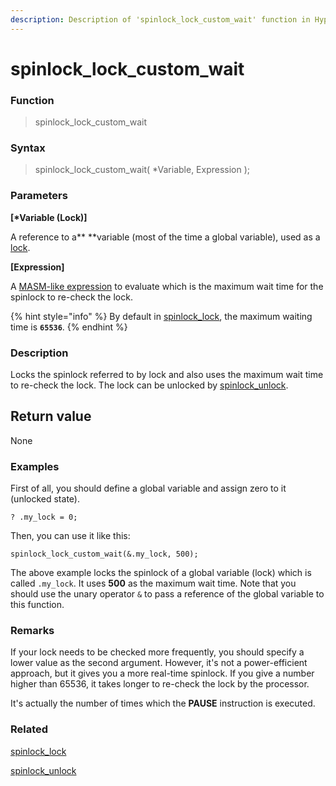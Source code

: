 ```yaml
---
description: Description of 'spinlock_lock_custom_wait' function in HyperDbg Scripts
---
```


# spinlock_lock_custom_wait

### Function

> spinlock_lock_custom_wait

### Syntax

> spinlock_lock_custom_wait( \*Variable, Expression );

### Parameters

**\[\*Variable (Lock)]**

A reference to a** **variable (most of the time a global variable), used as a [lock](https://en.wikipedia.org/wiki/Spinlock).

**\[Expression]**

A [MASM-like expression](https://docs.hyperdbg.org/commands/scripting-language/assumptions-and-evaluations) to evaluate which is the maximum wait time for the spinlock to re-check the lock.

{% hint style="info" %}
By default in [spinlock_lock](https://docs.hyperdbg.org/commands/scripting-language/functions/spinlocks/spinlock_lock), the maximum waiting time is **`65536`**.
{% endhint %}

### Description

Locks the spinlock referred to by lock and also uses the maximum wait time to re-check the lock. The lock can be unlocked by [spinlock_unlock](https://docs.hyperdbg.org/commands/scripting-language/functions/spinlocks/spinlock_unlock).

## Return value

None

### Examples

First of all, you should define a global variable and assign zero to it (unlocked state).

`? .my_lock = 0;`

Then, you can use it like this:

`spinlock_lock_custom_wait(&.my_lock, 500);`

The above example locks the spinlock of a global variable (lock) which is called `.my_lock`. It uses **500** as the maximum wait time. Note that you should use the unary operator `&` to pass a reference of the global variable to this function.

### Remarks

If your lock needs to be checked more frequently, you should specify a lower value as the second argument. However, it's not a power-efficient approach, but it gives you a more real-time spinlock. If you give a number higher than 65536, it takes longer to re-check the lock by the processor.

It's actually the number of times which the **PAUSE** instruction is executed.

### Related

[spinlock_lock](https://docs.hyperdbg.org/commands/scripting-language/functions/spinlocks/spinlock_lock)

[spinlock_unlock](https://docs.hyperdbg.org/commands/scripting-language/functions/spinlocks/spinlock_unlock)

